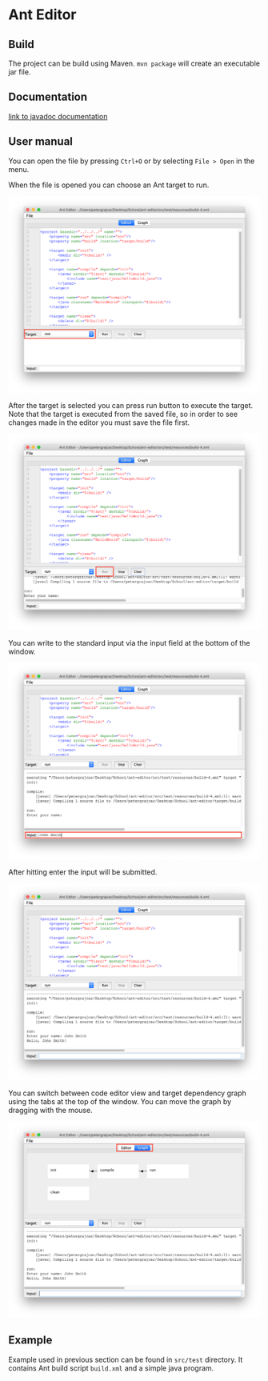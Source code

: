 # Ant Editor

## Build

The project can be build using Maven. `mvn package` will create an executable
jar file.

## Documentation

[link to javadoc documentation](http://www.ms.mff.cuni.cz/~grajcarp/ant-editor)

## User manual

You can open the file by pressing `Ctrl+O` or by selecting `File > Open` in
the menu.

When the file is opened you can choose an Ant target to run.

![Ant target selection](screenshots/screenshot-1.png)

After the target is selected you can press run button to execute the 
target. Note that the target is executed from the saved file, so in order
to see changes made in the editor you must save the file first.

![Ant target execution](screenshots/screenshot-2.png)

You can write to the standard input via the input field at the bottom of 
the window.

![Ant target execution](screenshots/screenshot-3.png) 

After hitting enter the input will be submitted.

![Ant target execution](screenshots/screenshot-4.png)

You can switch between code editor view and target dependency graph using
the tabs at the top of the window. You can move the graph by dragging with
the mouse.

![Ant target execution](screenshots/screenshot-5.png)

## Example

Example used  in previous section can be found in `src/test` directory. 
It contains Ant build script `build.xml` and a simple java program.